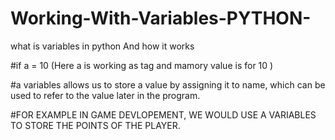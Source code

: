 # Working-With-Variables-PYTHON-
what is variables in python And how it works 

#if a = 10 (Here a is working as tag and mamory value is for 10  )


#a variables allows us to store a value by assigning it to name, which can be used to refer to the value later in the program.


#FOR EXAMPLE IN GAME DEVLOPEMENT, WE WOULD USE A VARIABLES TO STORE THE POINTS OF THE PLAYER.
